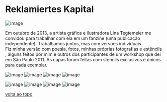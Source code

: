 # Reklamiertes Kapital

![image](/images/rkapital/rk-001.png)

Em outubro de 2013, a artista gráfica e ilustradora Lina Tegtemeier me convidou para trabalhar com ela em um fanzine (uma publicação independente). Trabalhamos juntos, mas com versoes individuais.  
Fiz minha versão com poesia, fotos, minhas próprias fotografias e estêncils , alguns feitos por mim e outros dos participantes de um workshop que dei em São Paulo 2011. As capas foram feitas com stencils exclusivos e únicos para cada exemplar.

![image](/images/rkapital/rk-002.png)
![image](/images/rkapital/rk-003.png)
![image](/images/rkapital/rk-004.png)
![image](/images/rkapital/rk-005.png)

![image](/images/rkapital/rk-006.png)
![image](/images/rkapital/rk-007.png)
![image](/images/rkapital/rk-008.png)
![image](/images/rkapital/rk-009.png)

[volta ao topo](#reklamiertes-kapital)
